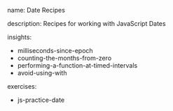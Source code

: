 name: Date Recipes

description: Recipes for working with JavaScript Dates

insights:
  - milliseconds-since-epoch
  - counting-the-months-from-zero
  - performing-a-function-at-timed-intervals
  - avoid-using-with

exercises:
  - js-practice-date
 
